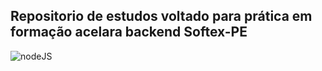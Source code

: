 ## Repositorio de estudos voltado para prática em formação acelara backend Softex-PE


![nodeJS](https://logospng.org/download/node-js/logo-node-js-1024.png)



